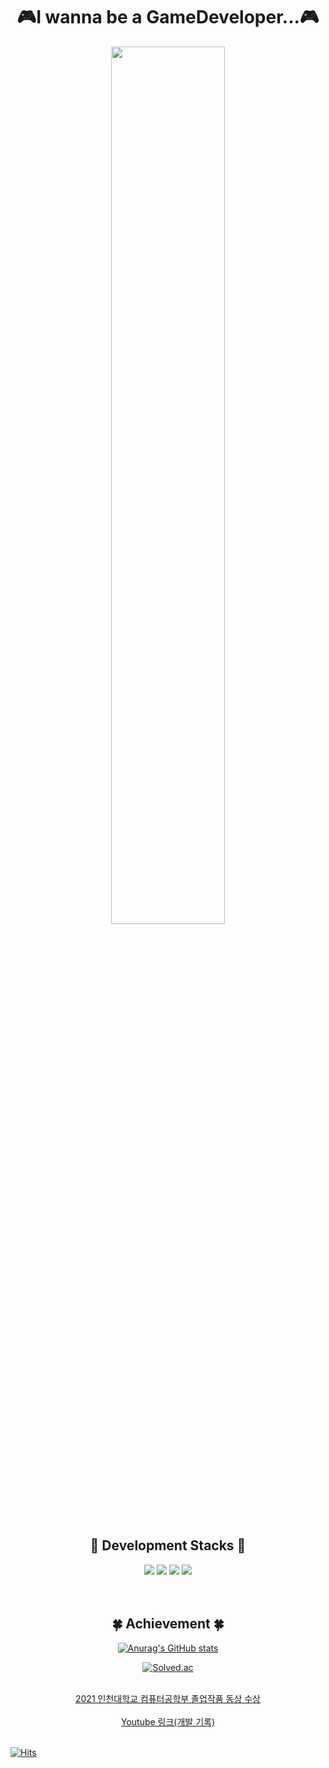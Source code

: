 
# <div align = "center"> 🎮I wanna be a GameDeveloper...🎮</div>
<div align = "center"><img src="https://user-images.githubusercontent.com/63279872/169529249-d1238302-0f16-4a06-ad2e-3864452508f7.png" width = "60%"  height = "60%">
</div>
<br>

## <div align = "center">:wrench: Development Stacks :wrench: </div>
<div align = "center">
  <img src="https://img.shields.io/badge/C++-00599C?style=flat-square&logo=cplusplus&logoColor=white"/>
  <img src="https://img.shields.io/badge/Csharp-00599C?style=flat-square&logo=csharp&logoColor=white"/>
  <img src="https://img.shields.io/badge/Unreal Engine-0E1128?style=flat-square&logo=unrealengine&logoColor=white"/>
  <img src="https://img.shields.io/badge/Unity Engine-000000?style=flat-square&logo=unity&logoColor=white"/>
  
</div>
<br>
<br>

## <div align = "center">	:four_leaf_clover: Achievement 	:four_leaf_clover: </div>
<div align = "center">
  
[![Anurag's GitHub stats](https://github-readme-stats.vercel.app/api?username=Nyppp)](https://github.com/anuraghazra/github-readme-stats)

[![Solved.ac](http://mazassumnida.wtf/api/v2/generate_badge?boj=rlawlsdn216)](https://solved.ac/rlawlsdn216) </div>

<br>
<div align = "center">  
  <a href = "https://www.inu.ac.kr/user/indexSub.do?codyMenuSeq=2452975&siteId=isis&dum=dum&boardId=630255&page=3&command=view&boardSeq=630347">
  2021 인천대학교 컴퓨터공학부 졸업작품 동상 수상
  </a>
</div>
<br>
<div align = "center">
  <a href = "https://www.youtube.com/playlist?list=PLjP_cfO4-g9kbf5_T-UtaKqgQUILsO_5E">
    Youtube 링크(개발 기록)
  </a>
  </div>
<br>


[![Hits](https://hits.seeyoufarm.com/api/count/incr/badge.svg?url=https%3A%2F%2Fgithub.com%2FNyppp&count_bg=%2379C83D&title_bg=%23555555&icon=&icon_color=%23E7E7E7&title=hits&edge_flat=false)](https://hits.seeyoufarm.com)
  


